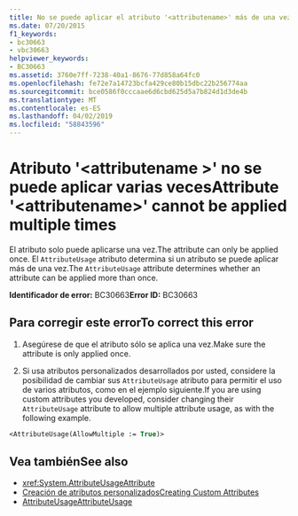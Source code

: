 ```yaml
---
title: No se puede aplicar el atributo '<attributename>' más de una vez
ms.date: 07/20/2015
f1_keywords:
- bc30663
- vbc30663
helpviewer_keywords:
- BC30663
ms.assetid: 3760e7ff-7238-40a1-8676-77d858a64fc0
ms.openlocfilehash: fe72e7a14723bcfa429ce80b15dbc22b256774aa
ms.sourcegitcommit: bce0586f0cccaae6d6cbd625d5a7b824d1d3de4b
ms.translationtype: MT
ms.contentlocale: es-ES
ms.lasthandoff: 04/02/2019
ms.locfileid: "58843596"
---
```

# <a name="attribute-attributename-cannot-be-applied-multiple-times"></a><span data-ttu-id="75567-102">Atributo '\<attributename >' no se puede aplicar varias veces</span><span class="sxs-lookup"><span data-stu-id="75567-102">Attribute '\<attributename>' cannot be applied multiple times</span></span>
<span data-ttu-id="75567-103">El atributo solo puede aplicarse una vez.</span><span class="sxs-lookup"><span data-stu-id="75567-103">The attribute can only be applied once.</span></span> <span data-ttu-id="75567-104">El `AttributeUsage` atributo determina si un atributo se puede aplicar más de una vez.</span><span class="sxs-lookup"><span data-stu-id="75567-104">The `AttributeUsage` attribute determines whether an attribute can be applied more than once.</span></span>  
  
 <span data-ttu-id="75567-105">**Identificador de error:** BC30663</span><span class="sxs-lookup"><span data-stu-id="75567-105">**Error ID:** BC30663</span></span>  
  
## <a name="to-correct-this-error"></a><span data-ttu-id="75567-106">Para corregir este error</span><span class="sxs-lookup"><span data-stu-id="75567-106">To correct this error</span></span>  
  
1.  <span data-ttu-id="75567-107">Asegúrese de que el atributo sólo se aplica una vez.</span><span class="sxs-lookup"><span data-stu-id="75567-107">Make sure the attribute is only applied once.</span></span>  
  
2.  <span data-ttu-id="75567-108">Si usa atributos personalizados desarrollados por usted, considere la posibilidad de cambiar sus `AttributeUsage` atributo para permitir el uso de varios atributos, como en el ejemplo siguiente.</span><span class="sxs-lookup"><span data-stu-id="75567-108">If you are using custom attributes you developed, consider changing their `AttributeUsage` attribute to allow multiple attribute usage, as with the following example.</span></span>  
  
```vb  
<AttributeUsage(AllowMultiple := True)>  
```  
  
## <a name="see-also"></a><span data-ttu-id="75567-109">Vea también</span><span class="sxs-lookup"><span data-stu-id="75567-109">See also</span></span>

- <xref:System.AttributeUsageAttribute>
- [<span data-ttu-id="75567-110">Creación de atributos personalizados</span><span class="sxs-lookup"><span data-stu-id="75567-110">Creating Custom Attributes</span></span>](../../../visual-basic/programming-guide/concepts/attributes/creating-custom-attributes.md)
- [<span data-ttu-id="75567-111">AttributeUsage</span><span class="sxs-lookup"><span data-stu-id="75567-111">AttributeUsage</span></span>](../../../visual-basic/programming-guide/concepts/attributes/attributeusage.md)
